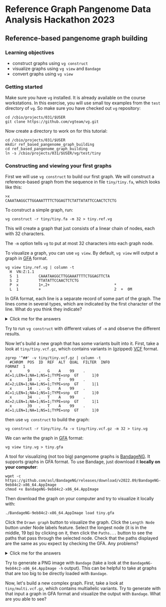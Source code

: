 # Reference Graph Pangenome Data Analysis Hackathon 2023

## Reference-based pangenome graph building

### Learning objectives

- construct graphs using `vg construct`
- visualize graphs using `vg view` and `Bandage`
- convert graphs using `vg view`

### Getting started

Make sure you have `vg` installed.
It is already available on the course workstations.
In this exercise, you will use small toy examples from the `test` directory of `vg`.
So make sure you have checked out `vg` repository:

    cd /cbio/projects/031/$USER
	git clone https://github.com/vgteam/vg.git

Now create a directory to work on for this tutorial:

    cd /cbio/projects/031/$USER
	mkdir ref_based_pangenome_graph_building
	cd ref_based_pangenome_graph_building
	ln -s /cbio/projects/031/$USER/vg/test/tiny

### Constructing and viewing your first graphs

First we will use `vg construct` to build our first graph.
We will construct a reference-based graph from the sequence in file `tiny/tiny.fa`, which looks like this:

	>x
	CAAATAAGGCTTGGAAATTTTCTGGAGTTCTATTATATTCCAACTCTCTG

To construct a simple graph, run:

	vg construct -r tiny/tiny.fa -m 32 > tiny.ref.vg

This will create a graph that just consists of a linear chain of nodes, each with 32 characters.

The `-m` option tells `vg` to put at most 32 characters into each graph node.

To visualize a graph, you can use `vg view`.
By default, `vg view` will output a graph in [GFA](https://github.com/GFA-spec/GFA-spec/blob/master/GFA1.md) format.

	vg view tiny.ref.vg | column -t
      H  VN:Z:1.1                                          
      S  1         CAAATAAGGCTTGGAAATTTTCTGGAGTTCTA        
      S  2         TTATATTCCAACTCTCTG                      
      P  x         1+,2+                             *
      L  1         +                                 2  +  0M

In GFA format, each line is a separate record of some part of the graph.
The lines come in several types, which are indicated by the first character of the line.
What do you think they indicate?

<details>
  <summary>Click me for the answers</summary>

In a GFA file there are these following line types:
- `H`: a header.
- `S`: a "sequence" line, which is the sequence and ID of a node in the graph.
- `L`: a "link" line, which is an edge in the graph.
- `P`: a "path" line, which labels a path of interest in the graph. In this case, the path is the walk that the reference sequence takes through the graph.

Of note, the format does not specify that these lines come in a particular order.
</details>

Try to run `vg construct` with different values of `-m` and observe the different results.

Now let's build a new graph that has some variants built into it.
First, take a look at `tiny/tiny.vcf.gz`, which contains variants in (gzipped) [VCF](https://samtools.github.io/hts-specs/VCFv4.2.pdf) format.

    zgrep '^##' -v tiny/tiny.vcf.gz | column -t
      #CHROM  POS  ID  REF  ALT  QUAL  FILTER  INFO                           FORMAT  1
      x       9    .   G    A    99    .       AC=1;LEN=1;NA=1;NS=1;TYPE=snp  GT      1|0
      x       10   .   C    T    99    .       AC=2;LEN=1;NA=1;NS=1;TYPE=snp  GT      1|1
      x       14   .   G    A    99    .       AC=1;LEN=1;NA=1;NS=1;TYPE=snp  GT      1|0
      x       34   .   T    A    99    .       AC=2;LEN=1;NA=1;NS=1;TYPE=snp  GT      1|1
      x       39   .   T    A    99    .       AC=1;LEN=1;NA=1;NS=1;TYPE=snp  GT      1|0

then use `vg construct` to build the graph:

	vg construct -r tiny/tiny.fa -v tiny/tiny.vcf.gz -m 32 > tiny.vg

We can write the graph in [GFA](https://github.com/GFA-spec/GFA-spec/blob/master/GFA1.md) format:

    vg view tiny.vg > tiny.gfa

A tool for visualizing (not too big) pangenome graphs is [BandageNG](https://github.com/asl/BandageNG).
It supports graphs in GFA format.
To use Bandage, just download it **locally on your computer**:

    wget -c https://github.com/asl/BandageNG/releases/download/v2022.09/BandageNG-9eb84c2-x86_64.AppImage
    chmod +x BandageNG-9eb84c2-x86_64.AppImage

Then download the graph on your computer and try to visualize it locally with:

    ./BandageNG-9eb84c2-x86_64.AppImage load tiny.gfa 

Click the `Drawn graph` button to visualize the graph.
Click the `Length Node` button under Node labels feature.
Select the longest node (it is in the middle, 19 bp) by clicking on it, then click the `Paths...` button to see the paths that pass through the selected node.
Check that the paths displayed are the same as you expect by checking the GFA. Any problems?

<details>
  <summary>Click me for the answers</summary>

The GFA format does not specify that its lines have to follow a particular order.
However, the downloaded version of Bandage seems to have a bug in reading the paths properly.
Edit the GFA file by moving the `P` at the end of the file.
Now `Bandage` should show correctly the paths traversing the selected node.
Never trust the tools!
</details>

Try to generate a PNG image with `Bandage` (take a look at the `BandageNG-9eb84c2-x86_64.AppImage -h` output).
This can be helpful to take at graphs that are too big to be directly loaded with `Bandage`.

Now, let's build a new complex graph.
First, take a look at `tiny/multi.vcf.gz`, which contains multiallelic variants.
Try to generate with that input a graph in GFA format and visualize the output with `Bandage`. What are you able to see?
